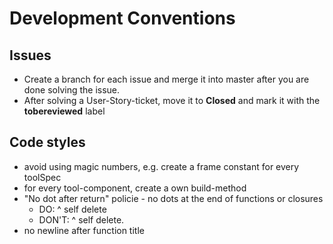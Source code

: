 # Development Conventions

## Issues
- Create a branch for each issue and merge it into master after you are done solving the issue.
- After solving a User-Story-ticket, move it to **Closed** and mark it with the **tobereviewed** label

## Code styles
- avoid using magic numbers, e.g. create a frame constant for every toolSpec 
- for every tool-component, create a own build-method
- "No dot after return" policie - no dots at the end of functions or closures
	- DO:
		^ self delete
	- DON'T:
		^ self delete.
- no newline after function title